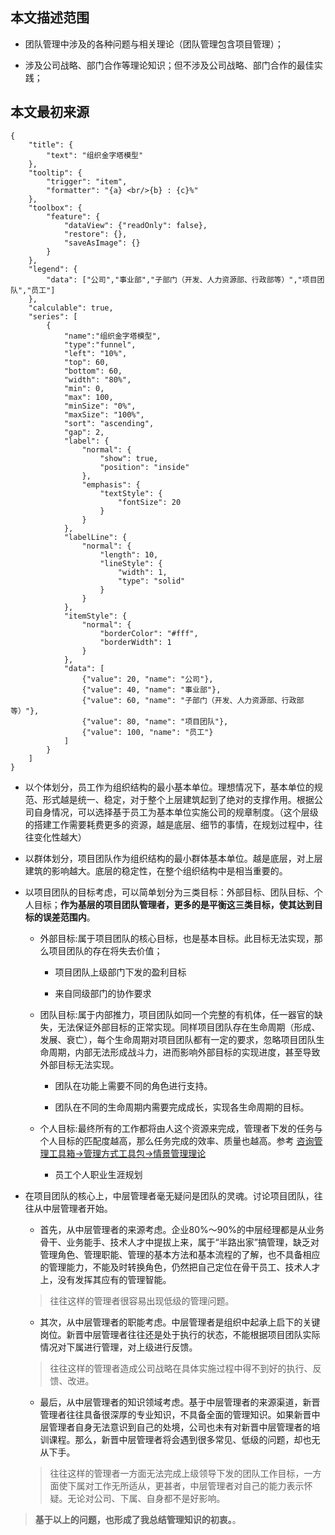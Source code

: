 ## 本文描述范围

* 团队管理中涉及的各种问题与相关理论（团队管理包含项目管理）；

* 涉及公司战略、部门合作等理论知识；但不涉及公司战略、部门合作的最佳实践；

## 本文最初来源

```chart
{
    "title": {
        "text": "组织金字塔模型"
    },
    "tooltip": {
        "trigger": "item",
        "formatter": "{a} <br/>{b} : {c}%"
    },
    "toolbox": {
        "feature": {
            "dataView": {"readOnly": false},
            "restore": {},
            "saveAsImage": {}
        }
    },
    "legend": {
        "data": ["公司","事业部","子部门（开发、人力资源部、行政部等）","项目团队","员工"]
    },
    "calculable": true,
    "series": [
        {
            "name":"组织金字塔模型",
            "type":"funnel",
            "left": "10%",
            "top": 60,
            "bottom": 60,
            "width": "80%",
            "min": 0,
            "max": 100,
            "minSize": "0%",
            "maxSize": "100%",
            "sort": "ascending",
            "gap": 2,
            "label": {
                "normal": {
                    "show": true,
                    "position": "inside"
                },
                "emphasis": {
                    "textStyle": {
                        "fontSize": 20
                    }
                }
            },
            "labelLine": {
                "normal": {
                    "length": 10,
                    "lineStyle": {
                        "width": 1,
                        "type": "solid"
                    }
                }
            },
            "itemStyle": {
                "normal": {
                    "borderColor": "#fff",
                    "borderWidth": 1
                }
            },
            "data": [
                {"value": 20, "name": "公司"},
                {"value": 40, "name": "事业部"},
                {"value": 60, "name": "子部门（开发、人力资源部、行政部等）"},
                {"value": 80, "name": "项目团队"},
                {"value": 100, "name": "员工"}
            ]
        }
    ]
}
```

* 以个体划分，员工作为组织结构的最小基本单位。理想情况下，基本单位的规范、形式越是统一、稳定，对于整个上层建筑起到了绝对的支撑作用。根据公司自身情况，可以选择基于员工为基本单位实施公司的规章制度。（这个层级的搭建工作需要耗费更多的资源，越是底层、细节的事情，在规划过程中，往往变化性越大）

* 以群体划分，项目团队作为组织结构的最小群体基本单位。越是底层，对上层建筑的影响越大。底层的稳定性，在整个组织结构中是相当重要的。

* 以项目团队的目标考虑，可以简单划分为三类目标：外部目标、团队目标、个人目标；**作为基层的项目团队管理者，更多的是平衡这三类目标，使其达到目标的误差范围内**。
    
    * 外部目标:属于项目团队的核心目标，也是基本目标。此目标无法实现，那么项目团队的存在将失去价值；
        
        * 项目团队上级部门下发的盈利目标
        
        * 来自同级部门的协作要求
    
    * 团队目标:属于内部推力，项目团队如同一个完整的有机体，任一器官的缺失，无法保证外部目标的正常实现。同样项目团队存在生命周期（形成、发展、衰亡），每个生命周期对项目团队都有一定的要求，忽略项目团队生命周期，内部无法形成战斗力，进而影响外部目标的实现进度，甚至导致外部目标无法实现。
        
        * 团队在功能上需要不同的角色进行支持。
        
        * 团队在不同的生命周期内需要完成成长，实现各生命周期的目标。
    
    * 个人目标:最终所有的工作都将由人这个资源来完成，管理者下发的任务与个人目标的匹配度越高，那么任务完成的效率、质量也越高。参考 [咨询管理工具箱->管理方式工具包->情景管理理论](/managementtoolkit/part3.md "情景管理理论")
        
        * 员工个人职业生涯规划


* 在项目团队的核心上，中层管理者毫无疑问是团队的灵魂。讨论项目团队，往往从中层管理者开始。 

    * 首先，从中层管理者的来源考虑。企业80%～90%的中层经理都是从业务骨干、业务能手、技术人才中提拔上来，属于“半路出家”搞管理，缺乏对管理角色、管理职能、管理的基本方法和基本流程的了解，也不具备相应的管理能力，不能及时转换角色，仍然把自己定位在骨干员工、技术人才上，没有发挥其应有的管理智能。
    > 往往这样的管理者很容易出现低级的管理问题。

    * 其次，从中层管理者的职能考虑。中层管理者是组织中起承上启下的关键岗位。新晋中层管理者往往还是处于执行的状态，不能根据项目团队实际情况对下属进行管理，对上级进行反馈。
    
    > 往往这样的管理者造成公司战略在具体实施过程中得不到好的执行、反馈、改进。
    
    * 最后，从中层管理者的知识领域考虑。基于中层管理者的来源渠道，新晋管理者往往具备很深厚的专业知识，不具备全面的管理知识。如果新晋中层管理者自身无法意识到自己的处境，公司也未有对新晋中层管理者的培训课程。那么，新晋中层管理者将会遇到很多常见、低级的问题，却也无从下手。

    > 往往这样的管理者一方面无法完成上级领导下发的团队工作目标，一方面使下属对工作无所适从，更甚者，中层管理者对自己的能力表示怀疑。无论对公司、下属、自身都不是好影响。

> **基于以上的问题，也形成了我总结管理知识的初衷。**。
